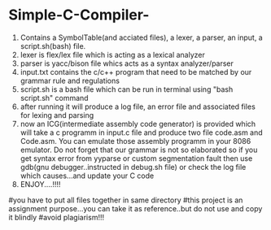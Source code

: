 # Simple-C-Compiler-
1. Contains a SymbolTable(and acciated files), a lexer, a parser, an input, a script.sh(bash) file.
2. lexer is flex/lex file which is acting as a lexical analyzer
3. parser is yacc/bison file whics acts as a syntax analyzer/parser
4. input.txt contains the c/c++ program that need to be matched by our grammar rule and regulations
5. script.sh is a bash file which can be run in terminal using "bash script.sh" command
6. after running it will produce a log file, an error file and associated files for lexing and parsing
7. now an ICG(intermediate assembly code generator) is provided which will take a c programm in input.c file
   and produce two file code.asm and Code.asm. You can emulate those assembly programm in your 8086 emulator.
   Do not forget that our grammar is not so elaborated so if you get syntax error from yyparse or custom segmentation 
   fault then use gdb(gnu debugger..instructed in debug.sh file) or check the log file which causes...and update your C code
8. ENJOY....!!!!

#you have to put all files together in same directory
#this project is an assignment purpose...you can take it as reference..but do not use and copy it blindly
#avoid plagiarism!!!
